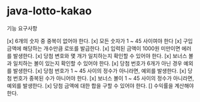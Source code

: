 # java-lotto-kakao

기능 요구사항

[x] 6개의 숫자 중 중복이 없어야 한다.
[x] 모든 숫자가 1 ~ 45 사이여야 한다
[x] 구입 금액에 해당하는 개수만큼 로또를 발급한다.
[x] 입력된 금액이 1000원 미만이면 에러를 발생한다.
[x] 당첨 변호와 몇 개가 일치하는지 확인할 수 있어야 한다.
[x] 보너스 볼과 일치하는 볼이 있는지 확인할 수 있어야 한다.
[x] 당첨 번호가 6개가 아닌 경우 예외를 발생한다.
[x] 당첨 번호가 1 ~ 45 사이의 정수가 아니라면, 예외를 발생한다.
[x] 당첨 번호가 중복된 수가 아니어야 한다.
[x] 보너스 볼이 1 ~ 45 사이의 정수가 아니라면, 예외를 발생한다.
[x] 당첨 금액에 대한 합을 구할 수 있어야 한다.
[] 수익률을 계산해야 한다.